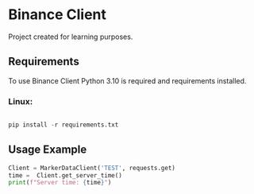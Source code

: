 # Binance Client

Project created for learning purposes. 

## Requirements

To use Binance Client Python 3.10 is required and requirements installed.


### Linux:
```python

pip install -r requirements.txt
```
## Usage Example

```python
Client = MarkerDataClient('TEST', requests.get)
time =  Client.get_server_time()
print(f"Server time: {time}")
```